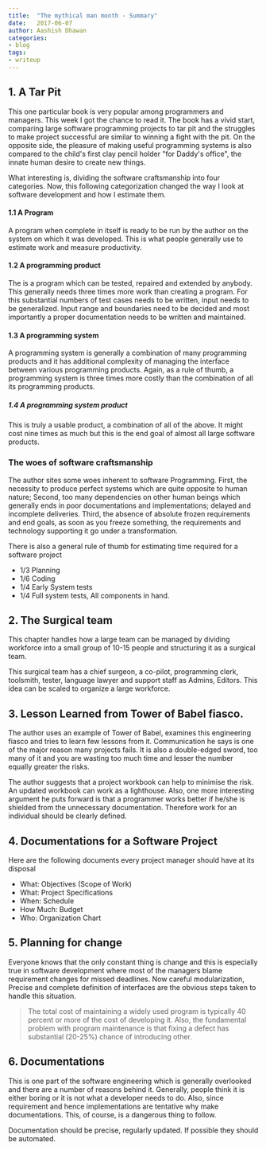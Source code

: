 ```yaml
---
title:  "The mythical man month - Summary"
date:   2017-06-07
author: Aashish Dhawan
categories:
- blog
tags:
- writeup
---
```


## 1. A Tar Pit

This one particular book is very popular among programmers and managers. This week I got the chance to read it. The book has a vivid start, comparing large software programming projects to tar pit and the struggles to make project successful are similar to winning a fight with the pit. On the opposite side, the pleasure of making useful programming systems is also compared to the child's first clay pencil holder "for Daddy's office", the innate human desire to create new things.

What interesting is, dividing the software craftsmanship into four categories. Now, this following categorization changed the way I look at software development and how I estimate them.

#### 1.1 A Program

A program when complete in itself is ready to be run by the author on the system on which it was developed. This is what people generally use to estimate work and measure productivity.

#### 1.2 A programming product

The is a program which can be tested, repaired and extended by anybody. This generally needs three times more work than creating a program. For this substantial numbers of test cases needs to be written, input needs to be generalized. Input range and boundaries need to be decided and most importantly a proper documentation needs to be written and maintained.

#### 1.3 A programming system

A programming system is generally a combination of many programming products and it has additional complexity of managing the interface between various programming products. Again, as a rule of thumb, a programming system is three times more costly than the combination of all its programming products.

##### 1.4 A programming system product

This is truly a usable product, a combination of all of the above. It might cost nine times as much but this is the end goal of almost all large software products.

### The woes of software craftsmanship

The author sites some woes inherent to software Programming. First, the necessity to produce perfect systems which are quite opposite to human nature; Second, too many dependencies on other human beings which generally ends in poor documentations and implementations; delayed and incomplete deliveries. Third, the absence of absolute frozen requirements and end goals, as soon as you freeze something, the requirements and technology supporting it go under a transformation.

There is also a general rule of thumb for estimating time required for a software project

* 1/3 Planning
* 1/6 Coding
* 1/4 Early System tests
* 1/4 Full system tests, All components in hand.

## 2. The Surgical team

This chapter handles how a large team can be managed by dividing workforce into a small group of 10-15 people and structuring it as a surgical team.

This surgical team has a chief surgeon, a co-pilot, programming clerk, toolsmith, tester, language lawyer and support staff as Admins, Editors. This idea can be scaled to organize a large workforce.

## 3. Lesson Learned from Tower of Babel fiasco.

The author uses an example of Tower of Babel, examines this engineering fiasco and tries to learn few lessons from it. Communication he says is one of the major reason many projects fails. It is also a double-edged sword, too many of it and you are wasting too much time and lesser the number equally greater the risks.

The author suggests that a project workbook can help to minimise the risk. An updated workbook can work as a lighthouse. Also, one more interesting argument he puts forward is that a programmer works better if he/she is shielded from the unnecessary documentation. Therefore work for an individual should be clearly defined.  

## 4. Documentations for a Software Project

Here are the following documents every project manager should have at its disposal

* What: Objectives (Scope of Work)
* What: Project Specifications
* When: Schedule
* How Much: Budget
* Who: Organization Chart

## 5. Planning for change

Everyone knows that the only constant thing is change and this is especially true in software development where most of the managers blame requirement changes for missed deadlines. Now careful modularization, Precise and complete definition of interfaces are the obvious steps taken to handle this situation.

> The total cost of maintaining a widely used program is typically 40 percent or more of the cost of developing it. Also, the fundamental problem with program maintenance is that fixing a defect has substantial (20-25%) chance of introducing other.

## 6. Documentations

This is one part of the software engineering which is generally overlooked and there are a number of reasons behind it. Generally, people think it is either boring or it is not what a developer needs to do. Also, since requirement and hence implementations are tentative why make documentations. This, of course, is a dangerous thing to follow.

Documentation should be precise, regularly updated. If possible they should be automated.
